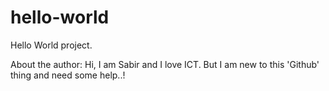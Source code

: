 # hello-world
Hello World project.


About the author:
Hi, I am Sabir and I love ICT. But I am new to this 'Github' thing and need some help..!
